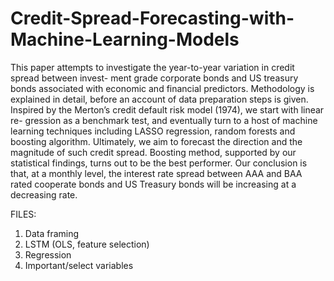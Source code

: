 # Credit-Spread-Forecasting-with-Machine-Learning-Models

This paper attempts to investigate the year-to-year variation in credit spread between invest- ment grade corporate bonds and US treasury bonds associated with economic and financial predictors. Methodology is explained in detail, before an account of data preparation steps is given. Inspired by the Merton’s credit default risk model (1974), we start with linear re- gression as a benchmark test, and eventually turn to a host of machine learning techniques including LASSO regression, random forests and boosting algorithm. Ultimately, we aim to forecast the direction and the magnitude of such credit spread. Boosting method, supported by our statistical findings, turns out to be the best performer. Our conclusion is that, at a monthly level, the interest rate spread between AAA and BAA rated cooperate bonds and US Treasury bonds will be increasing at a decreasing rate.


FILES: 
1. Data framing
2. LSTM (OLS, feature selection)
3. Regression
4. Important/select variables

